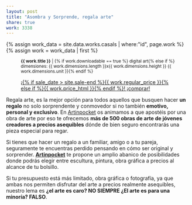 ```yaml
---
layout: post
title: "Asombra y Sorprende, regala arte" 
share: true
work: 3338
---
```


{% assign work_data = site.data.works.casals | where:"id", page.work %}
{% assign work = work_data | first %}
<figure class="text-center">
	<div class="padding-artwork-container">
		<div class="embed-container embed-container_4-3">
			<core-image sizing="cover" class="core-image-size" preload fade src="{{ work.featured_src }}"></core-image>	
		</div>
	</div>
	<figcaption>
		<p><small><strong>{{ work.title }}</strong> | {% if work.downloadable == true %} digital art{% else if %} dimensiones: {{ work.dimensions.length }}x{{ work.dimensions.height }} {{ work.dimensions.unit }}{% endif %}</small></p>
		<p><a href="{{ work.permalink }}" class="btn btn-primary btn-lg">¡{% if sale_date > site.sale-end %}{{ work.regular_price }}{% else if %}{{ work.price_html }}{% endif %}! ¡comprar! <i class="fa fa-credit-card"></i></a></p>
	</figcaption>
</figure>

Regala arte, es la mejor opción para todos aquellos que busquen hacer **un regalo** no solo sorprendente y conmovedor si no también **emotivo, personal y exclusivo**.  En [Artinpocket](http://www.artinpocket.cat/) os animamos a que apostéis por una obra de arte por eso te ofrecemos **más de 500 obras de arte de jóvenes creadores a precios asequibles** dónde de bien seguro encontrarás una pieza especial para regar. 

Si tienes que hacer un regalo a un  familiar, amigo o a tu pareja, seguramente te encuentras perdido pensando en cómo ser original y sorprender. **[Artinpocket](http://www.artinpocekt.cat/)** te propone un amplio abanico de posibilidades donde podrás elegir entre escultura, pintura, obra gráfica a precios al alcance de tu bolsillo.

Si tu presupuesto está más limitado, obra gráfica o fotografía, ya que ambas nos permiten disfrutar del arte a precios realmente asequibles, nuestro lema es **¿el arte es caro? NO SIEMPRE ¿El arte es para una minoría? FALSO**. 
